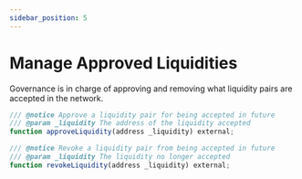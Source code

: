 ```yaml
---
sidebar_position: 5
---
```


# Manage Approved Liquidities

Governance is in charge of approving and removing what liquidity pairs are accepted in the network.

```js
/// @notice Approve a liquidity pair for being accepted in future
/// @param _liquidity The address of the liquidity accepted
function approveLiquidity(address _liquidity) external;
```

```js
/// @notice Revoke a liquidity pair from being accepted in future
/// @param _liquidity The liquidity no longer accepted
function revokeLiquidity(address _liquidity) external;
```
